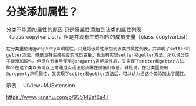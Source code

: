# 分类添加属性？

分类不能添加属性的原因 
只是将属性添加到该类的属性列表（class_copyIvarList），但是并没有生成相应的成员变量（class_copyIvarList）

	在分类里使用@property声明属性，只是将该属性添加到该类的属性列表，并声明了setter和getter方法，但是没有生成相应的成员变量，也没有实现setter和getter方法。所以说分类不能添加属性。但是在分类里使用@property声明属性后，又实现了setter和getter方法，那么在这个类以外可以正常通过点语法给该属性赋值和取值。就是说，在分类里使用@property声明属性，又实现了setter和getter方法后，可以认为给这个类添加上了属性。

示例： UIView+MJExtension 

https://www.jianshu.com/p/935142af6a47


